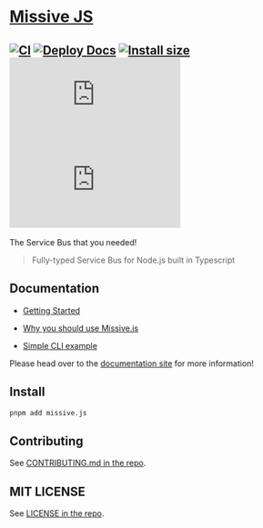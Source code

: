 # [Missive JS](https://missive-js.github.io/missive.js)

## [![CI](https://github.com/missive-js/missive.js/actions/workflows/main-ci.yaml/badge.svg?branch=main)](https://github.com/Missive-js/missive.js/actions/workflows/main-ci.yaml) [![Deploy Docs](https://github.com/missive-js/missive.js/actions/workflows/deploy-to-pages.yaml/badge.svg?branch=main)](https://github.com/Missive-js/missive.js/actions/workflows/deploy-to-pages.yaml) [![Install size](https://packagephobia.com/badge?p=missive.js)](https://packagephobia.com/result?p=missive.js) ![Tree shaking](https://badgen.net/bundlephobia/tree-shaking/missive.js) ![Minizipped size](https://badgen.net/bundlephobia/minzip/missive.js)

The Service Bus that you needed!

> Fully-typed Service Bus for Node.js built in Typescript

## Documentation

-   [Getting Started](https://missive-js.github.io/missive.js/guides/getting-started/)
-   [Why you should use Missive.js](https://missive-js.github.io/missive.js/why/)

-   [Simple CLI example](https://github.com/Missive-js/missive.js/blob/main/examples/cli/src/index.ts)

Please head over to the [documentation site](https://missive-js.github.io/missive.js/) for more information!

## Install

```bash
pnpm add missive.js
```

## Contributing

See [CONTRIBUTING.md in the repo](.github/CONTRIBUTING.md).

## MIT LICENSE

See [LICENSE in the repo](libs/missive.js/LICENSE).
